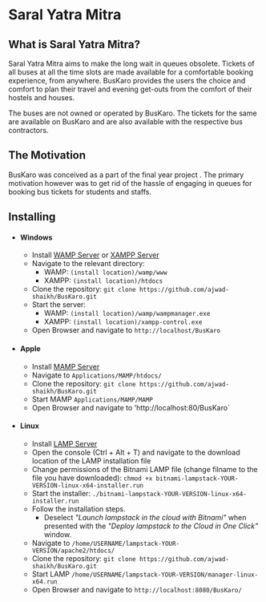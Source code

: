 # Saral Yatra Mitra


## What is Saral Yatra Mitra?


Saral Yatra Mitra aims to make the long wait in queues obsolete. Tickets of all buses at all the time slots are made available for a comfortable booking experience, from anywhere. BusKaro provides the users the choice and comfort to plan their travel and evening get-outs from the comfort of their hostels and houses.

The buses are not owned or operated by BusKaro. The tickets for the same are available on BusKaro and are also available with the respective bus contractors.

## The Motivation

BusKaro was conceived as a part of the final year project . The primary motivation however was to get rid of the hassle of engaging in queues for booking bus tickets for students and staffs.

## Installing

- #### Windows
  - Install [WAMP Server](http://www.wampserver.com/en/) or [XAMPP Server](https://www.apachefriends.org/download.html)
  - Navigate to the relevant  directory: 
    - WAMP:   `(install location)/wamp/www` 
    - XAMPP:  `(install location)/htdocs`
  - Clone the repository: `git clone https://github.com/ajwad-shaikh/BusKaro.git`
  - Start the server:
    - WAMP:   `(install location)/wamp/wampmanager.exe`
    - XAMPP:  `(install location)/xampp-control.exe`
  - Open Browser and navigate to `http://localhost/BusKaro`

- #### Apple
  - Install [MAMP Server](https://www.mamp.info/en/downloads/)
  - Navigate to `Applications/MAMP/htdocs/`
  - Clone the repository: `git clone https://github.com/ajwad-shaikh/BusKaro.git`
  - Start MAMP `Applications/MAMP/MAMP`
  - Open Browser and navigate to 'http://localhost:80/BusKaro` 

- #### Linux
  - Install [LAMP Server](https://bitnami.com/stack/lamp/installer)
  - Open the console (Ctrl + Alt + T) and navigate to the download location of the LAMP installation file
  - Change permissions of the Bitnami LAMP file (change filname to the file you have downloaded):
    `chmod +x bitnami-lampstack-YOUR-VERSION-linux-x64-installer.run`
  - Start the installer:
    `./bitnami-lampstack-YOUR-VERSION-linux-x64-installer.run`
  - Follow the installation steps.
    - Deselect *"Launch lampstack in the cloud with Bitnami"* when presented with the  *"Deploy lampstack to the Cloud in One Click"* window.
  - Navigate to `/home/USERNAME/lampstack-YOUR-VERSION/apache2/htdocs/`
  - Clone the repository: `git clone https://github.com/ajwad-shaikh/BusKaro.git`
  - Start LAMP `/home/USERNAME/lampstack-YOUR-VERSION/manager-linux-x64.run`
  - Open Browser and navigate to `http://localhost:8080/BusKaro/`



